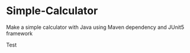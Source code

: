 # Simple-Calculator
Make a simple calculator with Java using Maven dependency and JUnit5 framework

Test